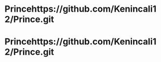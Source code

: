 # Princehttps://github.com/Kenincali12/Prince.git
# Princehttps://github.com/Kenincali12/Prince.git
